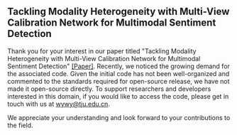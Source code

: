 ## Tackling Modality Heterogeneity with Multi-View Calibration Network for Multimodal Sentiment Detection   

Thank you for your interest in our paper titled "Tackling Modality Heterogeneity with Multi-View Calibration Network for Multimodal Sentiment Detection" [[Paper]](https://aclanthology.org/2023.acl-long.287.pdf). Recently, we noticed the growing demand for the associated code. Given the initial code has not been well-organized and commented to the standards required for open-source release, we have not made it open-source directly. To support researchers and developers interested in this domain, if you would like to access the code, please get in touch with us at wywy@tju.edu.cn.

We appreciate your understanding and look forward to your contributions to the field.

